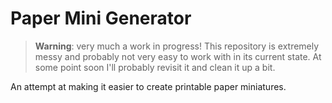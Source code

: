 # Paper Mini Generator

> **Warning**: very much a work in progress! This repository is extremely messy and probably not very easy to work with in its current state. At some point soon I'll probably revisit it and clean it up a bit.

An attempt at making it easier to create printable paper miniatures.
